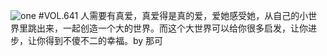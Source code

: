 ![one](http://image.wufazhuce.com/Fv3skyoih_AeSiv-i-U7ZCV4cqZL)
#VOL.641
人需要有真爱，真爱得是真的爱，爱她感受她，从自己的小世界里跳出来，一起创造一个大的世界。而这个大世界可以给你很多启发，让你进步，让你得到不傻不二的幸福。by 那可